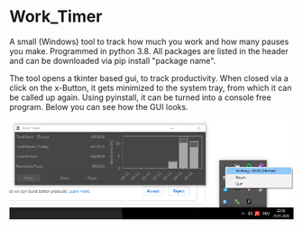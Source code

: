 # Work_Timer
A small (Windows) tool to track how much you work and how many pauses you make.
Programmed in python 3.8. All packages are listed in the header and can be downloaded via pip install "package name". 

The tool opens a tkinter based gui, to track productivity. When closed via a click on the x-Button, it gets minimized to the system tray, from which it can be called up again. 
Using pyinstall, it can be turned into a console free program. Below you can see how the GUI looks.

![alt text](https://github.com/Ntropic/Work_Timer/blob/main/Screenshot%20(869).png?raw=true)
